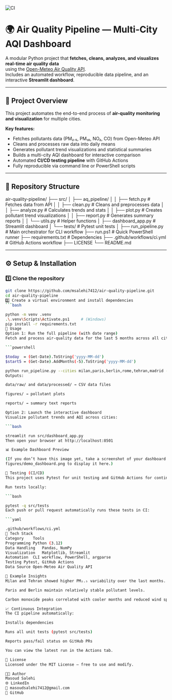 ![CI](https://github.com/msalehi7412/air-quality-pipeline/actions/workflows/ci.yml/badge.svg)

# 🌍 Air Quality Pipeline — Multi-City AQI Dashboard

A modular Python project that **fetches, cleans, analyzes, and visualizes real-time air quality data**  
using the [Open-Meteo Air Quality API](https://open-meteo.com/).  
Includes an automated workflow, reproducible data pipeline, and an interactive **Streamlit dashboard**.

---

## 🧠 Project Overview

This project automates the end-to-end process of **air-quality monitoring and visualization** for multiple cities.

**Key features:**
- Fetches pollutants data (PM₂.₅, PM₁₀, NO₂, CO) from Open-Meteo API  
- Cleans and processes raw data into daily means  
- Generates pollutant trend visualizations and statistical summaries  
- Builds a multi-city AQI dashboard for interactive comparison  
- Automated **CI/CD testing pipeline** with GitHub Actions  
- Fully reproducible via command line or PowerShell scripts

---

## 🧩 Repository Structure

air-quality-pipeline/
├── src/
│ ├── aq_pipeline/
│ │ ├── fetch.py # Fetches data from API
│ │ ├── clean.py # Cleans and preprocesses data
│ │ ├── analyze.py # Calculates trends and stats
│ │ ├── plot.py # Creates pollutant trend visualizations
│ │ ├── report.py # Generates summary reports
│ │ └── utils.py # Helper functions
│ ├── dashboard_app.py # Streamlit dashboard
│ └── tests/ # Pytest unit tests
│
├── run_pipeline.py # Main orchestrator for CLI workflow
├── run.ps1 # Quick PowerShell runner
├── requirements.txt # Dependencies
├── .github/workflows/ci.yml # GitHub Actions workflow
├── LICENSE
└── README.md

---

## ⚙️ Setup & Installation

### 1️⃣ Clone the repository
```bash
git clone https://github.com/msalehi7412/air-quality-pipeline.git
cd air-quality-pipeline
2️⃣ Create a virtual environment and install dependencies
```bash

python -m venv .venv
.\.venv\Scripts\Activate.ps1     # (Windows)
pip install -r requirements.txt
🚀 Usage
Option 1: Run the full pipeline (with date range)
Fetch and process air-quality data for the last 5 months across all cities:

```powershell

$today  = (Get-Date).ToString('yyyy-MM-dd')
$start5 = (Get-Date).AddMonths(-5).ToString('yyyy-MM-dd')

python run_pipeline.py --cities milan,paris,berlin,rome,tehran,madrid --start $start5 --end $today --timestamp
Outputs:

data/raw/ and data/processed/ → CSV data files

figures/ → pollutant plots

reports/ → summary text reports

Option 2: Launch the interactive dashboard
Visualize pollutant trends and AQI across cities:

```bash

streamlit run src/dashboard_app.py
Then open your browser at http://localhost:8501

📊 Example Dashboard Preview

(If you don’t have this image yet, take a screenshot of your dashboard and save it as
figures/demo_dashboard.png to display it here.)

🧪 Testing (CI/CD)
This project uses Pytest for unit testing and GitHub Actions for continuous integration.

Run tests locally:

```bash

pytest -q src/tests
Each push or pull request automatically runs these tests in CI:

```yaml

.github/workflows/ci.yml
🧠 Tech Stack
Category	Tools
Programming	Python (3.12)
Data Handling	Pandas, NumPy
Visualization	Matplotlib, Streamlit
Automation	CLI workflow, PowerShell, argparse
Testing	Pytest, GitHub Actions
Data Source	Open-Meteo Air Quality API

🧩 Example Insights
Milan and Tehran showed higher PM₂.₅ variability over the last months.

Paris and Berlin maintain relatively stable pollutant levels.

Carbon monoxide peaks correlated with cooler months and reduced wind speed.

📈 Continuous Integration
The CI pipeline automatically:

Installs dependencies

Runs all unit tests (pytest src/tests)

Reports pass/fail status on GitHub PRs

You can view the latest run in the Actions tab.

📄 License
Licensed under the MIT License — free to use and modify.

👨‍💻 Author
Masoud Salehi
🌐 LinkedIn
📧 masoudsalehi7412@gmail.com
🔗 GitHub